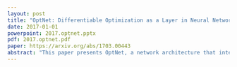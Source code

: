 ```yaml
---
layout: post
title: "OptNet: Differentiable Optimization as a Layer in Neural Networks"
date: 2017-01-01
powerpoint: 2017.optnet.pptx
pdf: 2017.optnet.pdf
paper: https://arxiv.org/abs/1703.00443
abstract: "This paper presents OptNet, a network architecture that integrates optimization problems (here, specifically in the form of quadratic programs) as individual layers in larger end-to-end trainable deep networks. These layers encode constraints and complex dependencies between the hidden states that traditional convolutional and fully-connected layers often cannot capture. We explore the foundations for such an architecture: we show how techniques from sensitivity analysis, bilevel optimization, and implicit differentiation can be used to exactly differentiate through these layers and with respect to layer parameters; we develop a highly efficient solver for these layers that exploits fast GPU-based batch solves within a primal-dual interior point method, and which provides backpropagation gradients with virtually no additional cost on top of the solve; and we highlight the application of these approaches in several problems. In one notable example, the method is learns to play mini-Sudoku (4x4) given just input and output games, with no a-priori information about the rules of the game; this highlights the ability of OptNet to learn hard constraints better than other neural architectures."
---
```

